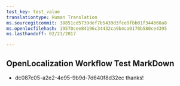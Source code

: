 ```yaml
---
test_key: test_value
translationtype: Human Translation
ms.sourcegitcommit: 38851cd5739def7b5439d3fce9fbb01f344660a8
ms.openlocfilehash: 19570cee84196c34432ca9b4ca0170b580ce4395
ms.lasthandoff: 02/21/2017

---
```

## OpenLocalization Workflow Test MarkDown
* dc087c05-a2e2-4e95-9b9d-7d640f8d32ec thanks!
